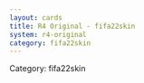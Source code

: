```yaml
---
layout: cards
title: R4 Original - fifa22skin
system: r4-original
category: fifa22skin
---
```

<div class="alert alert-secondary mb-4"><span class="i18n innerHTML-category">Category: </span><span class="i18n innerHTML-cat-fifa22skin">fifa22skin</span></div>
